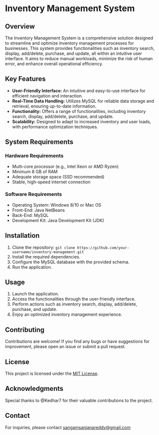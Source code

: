 # Inventory Management System

## Overview

The Inventory Management System is a comprehensive solution designed to streamline and optimize inventory management processes for businesses. This system provides functionalities such as inventory search, display, add/delete, purchase, and update, all within an intuitive user interface. It aims to reduce manual workloads, minimize the risk of human error, and enhance overall operational efficiency.

## Key Features

- **User-Friendly Interface:** An intuitive and easy-to-use interface for efficient navigation and interaction.
- **Real-Time Data Handling:** Utilizes MySQL for reliable data storage and retrieval, ensuring up-to-date information.
- **Functionality:** Offers a range of functionalities, including inventory search, display, add/delete, purchase, and update.
- **Scalability:** Designed to adapt to increased inventory and user loads, with performance optimization techniques.

## System Requirements

### Hardware Requirements

- Multi-core processor (e.g., Intel Xeon or AMD Ryzen)
- Minimum 8 GB of RAM
- Adequate storage space (SSD recommended)
- Stable, high-speed internet connection

### Software Requirements

- Operating System: Windows 8/10 or Mac OS
- Front-End: Java NetBeans
- Back-End: MySQL
- Development Kit: Java Development Kit (JDK)

## Installation

1. Clone the repository: `git clone https://github.com/your-username/inventory-management.git`
2. Install the required dependencies.
3. Configure the MySQL database with the provided schema.
4. Run the application.

## Usage

1. Launch the application.
2. Access the functionalities through the user-friendly interface.
3. Perform actions such as inventory search, display, add/delete, purchase, and update.
4. Enjoy an optimized inventory management experience.

## Contributing

Contributions are welcome! If you find any bugs or have suggestions for improvement, please open an issue or submit a pull request.

## License

This project is licensed under the [MIT License](LICENSE).

## Acknowledgments

Special thanks to @Kedhar7 for their valuable contributions to the project.

## Contact

For inquiries, please contact sangamsanjanareddy@gmail.com 

